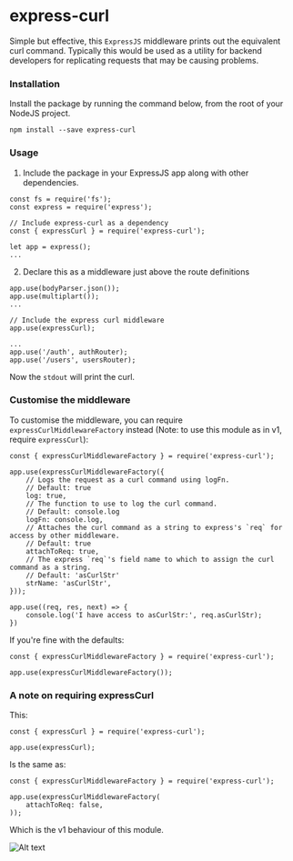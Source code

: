 # express-curl

Simple but effective, this `ExpressJS` middleware prints out the equivalent curl command. Typically this would be used as a utility for backend developers for replicating requests that may be causing problems.


### Installation
Install the package by running the command below, from the root of your NodeJS project.

```npm install --save express-curl```


### Usage
1. Include the package in your ExpressJS app along with other dependencies.

```
const fs = require('fs');
const express = require('express');

// Include express-curl as a dependency
const { expressCurl } = require('express-curl');

let app = express();
...
```

2. Declare this as a middleware just above the route definitions

```
app.use(bodyParser.json());
app.use(multiplart());
...

// Include the express curl middleware
app.use(expressCurl);

...
app.use('/auth', authRouter);
app.use('/users', usersRouter);
```

Now the `stdout` will print the curl.

### Customise the middleware

To customise the middleware, you can require `expressCurlMiddlewareFactory` instead (Note: to use this module as in v1, require `expressCurl`):

```
const { expressCurlMiddlewareFactory } = require('express-curl');

app.use(expressCurlMiddlewareFactory({
    // Logs the request as a curl command using logFn.
    // Default: true
    log: true,
    // The function to use to log the curl command.
    // Default: console.log
    logFn: console.log,
    // Attaches the curl command as a string to express's `req` for access by other middleware.
    // Default: true
    attachToReq: true,
    // The express `req`'s field name to which to assign the curl command as a string.
    // Default: 'asCurlStr'
    strName: 'asCurlStr',
}));

app.use((req, res, next) => {
    console.log('I have access to asCurlStr:', req.asCurlStr);
})
```

If you're fine with the defaults:

```
const { expressCurlMiddlewareFactory } = require('express-curl');

app.use(expressCurlMiddlewareFactory());
```

### A note on requiring expressCurl

This:

```
const { expressCurl } = require('express-curl');

app.use(expressCurl);
```

Is the same as:

```
const { expressCurlMiddlewareFactory } = require('express-curl');

app.use(expressCurlMiddlewareFactory(
    attachToReq: false,
));
```

Which is the v1 behaviour of this module.

![Alt text](https://i.imgur.com/DHTTrj9.png "curl")
